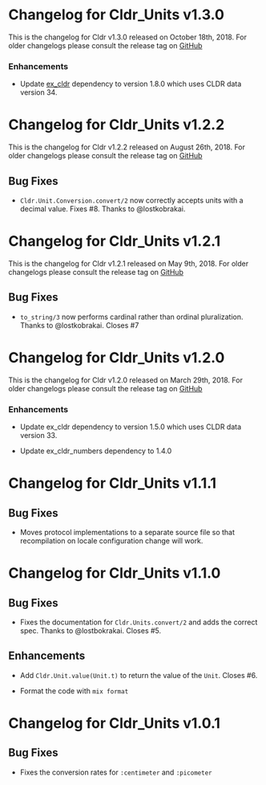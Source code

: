 # Changelog for Cldr_Units v1.3.0

This is the changelog for Cldr v1.3.0 released on October 18th, 2018.  For older changelogs please consult the release tag on [GitHub](https://github.com/kipcole9/cldr_units/tags)

### Enhancements

* Update [ex_cldr](https://hex.pm/packages/ex_cldr) dependency to version 1.8.0 which uses CLDR data version 34.

# Changelog for Cldr_Units v1.2.2

This is the changelog for Cldr v1.2.2 released on August 26th, 2018.  For older changelogs please consult the release tag on [GitHub](https://github.com/kipcole9/cldr_units/tags)

## Bug Fixes

* `Cldr.Unit.Conversion.convert/2` now correctly accepts units with a decimal value. Fixes #8.  Thanks to @lostkobrakai.

# Changelog for Cldr_Units v1.2.1

This is the changelog for Cldr v1.2.1 released on May 9th, 2018.  For older changelogs please consult the release tag on [GitHub](https://github.com/kipcole9/cldr_units/tags)

## Bug Fixes

* `to_string/3` now performs cardinal rather than ordinal pluralization. Thanks to @lostkobrakai. Closes #7

# Changelog for Cldr_Units v1.2.0

This is the changelog for Cldr v1.2.0 released on March 29th, 2018.  For older changelogs please consult the release tag on [GitHub](https://github.com/kipcole9/cldr_units/tags)

### Enhancements

* Update ex_cldr dependency to version 1.5.0 which uses CLDR data version 33.

* Update ex_cldr_numbers dependency to 1.4.0

# Changelog for Cldr_Units v1.1.1

## Bug Fixes

* Moves protocol implementations to a separate source file so that recompilation on locale configuration change will work.

# Changelog for Cldr_Units v1.1.0

## Bug Fixes

* Fixes the documentation for `Cldr.Units.convert/2` and adds the correct spec.  Thanks to @lostbokrakai.  Closes #5.

## Enhancements

* Add `Cldr.Unit.value(Unit.t)` to return the value of the `Unit`.  Closes #6.

* Format the code with `mix format`

# Changelog for Cldr_Units v1.0.1

## Bug Fixes

* Fixes the conversion rates for `:centimeter` and `:picometer`
